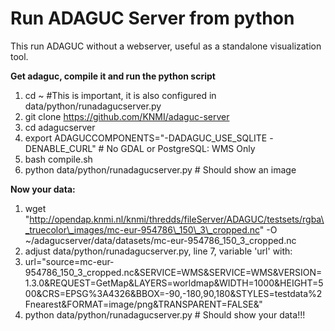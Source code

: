 Run ADAGUC Server from python
=============================

This run ADAGUC without a webserver, useful as a standalone
visualization tool.

**Get adaguc, compile it and run the python script**

1.  cd \~ \#This is important, it is also configured in
    data/python/runadagucserver.py
2.  git clone https://github.com/KNMI/adaguc-server
3.  cd adagucserver
4.  export ADAGUCCOMPONENTS="-DADAGUC\_USE\_SQLITE -DENABLE\_CURL" \# No
    GDAL or PostgreSQL: WMS Only
5.  bash compile.sh
6.  python data/python/runadagucserver.py \# Should show an image

**Now your data:**

1.  wget
    "http://opendap.knmi.nl/knmi/thredds/fileServer/ADAGUC/testsets/rgba\_truecolor\_images/mc-eur-954786\_150\_3\_cropped.nc"
    -O \~/adagucserver/data/datasets/mc-eur-954786\_150\_3\_cropped.nc
2.  adjust data/python/runadagucserver.py, line 7, variable 'url' with:
3.  url="source=mc-eur-954786\_150\_3\_cropped.nc&amp;SERVICE=WMS&amp;SERVICE=WMS&amp;VERSION=1.3.0&amp;REQUEST=GetMap&amp;LAYERS=worldmap&amp;WIDTH=1000&amp;HEIGHT=500&amp;CRS=EPSG%3A4326&amp;BBOX=-90,-180,90,180&amp;STYLES=testdata%2Fnearest&amp;FORMAT=image/png&amp;TRANSPARENT=FALSE&amp;"
4.  python data/python/runadagucserver.py \# Should show your data!!!

